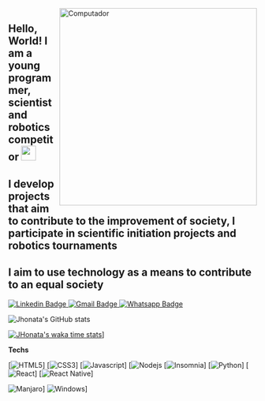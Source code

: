 <img src="https://www.mediafire.com/convkey/0b55/x2glmobvr9sgy36zg.jpg" min-width="400px" max-width="400px" width="400px" align="right" padding-left="5px" alt="Computador"> 

## Hello, World! I am a young programmer, scientist and robotics competitor <img src="https://raw.githubusercontent.com/iampavangandhi/iampavangandhi/master/gifs/Hi.gif" width="30px">
## I develop projects that aim to contribute to the improvement of society, I participate in scientific initiation projects and robotics tournaments
## I aim to use technology as a means to contribute to an equal society

<a href="https://www.linkedin.com/in/jhonata-augusto-2301541b5/" rel="nofollow">
  <img src="https://camo.githubusercontent.com/914a9f830f3bc9479f9daee232e62f7af7bde986/68747470733a2f2f696d672e736869656c64732e696f2f62616467652f2d4c696e6b6564496e2d626c75653f7374796c653d666f722d7468652d6261646765266c6f676f3d4c696e6b6564696e266c6f676f436f6c6f723d7768697465266c696e6b3d68747470733a2f2f7777772e6c696e6b6564696e2e636f6d2f696e2f6e6f6c6173636f6272756e612f" alt="Linkedin Badge" data-canonical-src="https://img.shields.io/badge/-LinkedIn-blue?style=for-the-badge&amp;logo=Linkedin&amp;logoColor=white&amp;link=https://www.linkedin.com/in/jhonata-augusto-2301541b5/" style="max-width:100%;">
</a> 

<a href="mailto:jhon.augustosilva@gmail.com">
  <img src="https://camo.githubusercontent.com/4eacfcdbcd0d81c21779cbe99f7e3de5c9360ea2/68747470733a2f2f696d672e736869656c64732e696f2f62616467652f2d476d61696c2d6331343433383f7374796c653d666f722d7468652d6261646765266c6f676f3d476d61696c266c6f676f436f6c6f723d7768697465266c696e6b3d6d61696c746f3a6272756e616d6e6f6c6173636f40676d61696c2e636f6d" alt="Gmail Badge" data-canonical-src="https://img.shields.io/badge/-Gmail-c14438?style=for-the-badge&amp;logo=Gmail&amp;logoColor=white&amp;link=mailto:jhon.augustosilva@gmail.com" style="max-width:100%;">
</a> 

<a href="https://api.whatsapp.com/send?phone=5582982136275&amp;text=Ol%C3%A1!" rel="nofollow">
  <img src="https://camo.githubusercontent.com/f19f4e28f53ca6957d89a825bec24cd39e7397c2/68747470733a2f2f696d672e736869656c64732e696f2f62616467652f2d57686174736170702d3443413134333f7374796c653d666f722d7468652d6261646765266c6162656c436f6c6f723d344341313433266c6f676f3d7768617473617070266c6f676f436f6c6f723d7768697465266c696e6b3d68747470733a2f2f6170692e77686174736170702e636f6d2f73656e643f70686f6e653d3535313139383336343139313726746578743d4f6c25433325413121" alt="Whatsapp Badge" data-canonical-src="https://img.shields.io/badge/-Whatsapp-4CA143?style=for-the-badge&amp;labelColor=4CA143&amp;logo=whatsapp&amp;logoColor=white&amp;link=https://api.whatsapp.com/send?phone=5582982136275&amp;text=Ol%C3%A1!" style="max-width:100%;">
</a>

![Jhonata's GitHub stats](https://github-readme-stats.vercel.app/api?username=JhonataAugust0&show_icons=true&theme=dark)

[![JHonata's waka time stats](https://github-readme-stats.vercel.app/api/wakatime?username=@JhonataAugust0)](https://github.com/JhonataAugust0/github-readme-stats)]

**Techs**

[![HTML5](https://img.shields.io/badge/-HTML5-E34F26?style=flat-square&logo=html5&logoColor=white)] [![CSS3](https://img.shields.io/badge/-CSS3-1572B6?style=flat-square&logo=css3)] [![Javascript](https://img.shields.io/badge/-Javascript-black?style=flat-square&logo=javascript)]  [![Nodejs](https://img.shields.io/badge/-Nodejs-black?style=flat-square&logo=Node.js) [![Insomnia](https://img.shields.io/badge/-Insomnia-5849BE?style=flat-square&logo=Insomnia)] [![Python](https://img.shields.io/badge/python-v3.7-blue)] [![React](https://img.shields.io/badge/-React-black?style=flat-square&logo=react)] [![React Native](https://img.shields.io/badge/-ReactNative-black?style=flat-square&logo=react)]

![Manjaro](https://img.shields.io/badge/-Linux-333333?style=flat-square&logo=manjaro)] ![Windows](https://img.shields.io/badge/-Windows-0078D6?style=flat-square&logo=Windows)]

